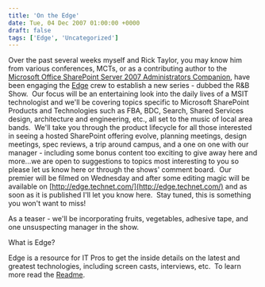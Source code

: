 ```yaml
---
title: 'On the Edge'
date: Tue, 04 Dec 2007 01:00:00 +0000
draft: false
tags: ['Edge', 'Uncategorized']
---
```


Over the past several weeks myself and Rick Taylor, you may know him from various conferences, MCTs, or as a contributing author to the [Microsoft Office SharePoint Server 2007 Administrators Companion](http://www.microsoft.com/MSPress/books/9537.aspx), have been engaging the [Edge](http://edge.technet.com/) crew to establish a new series - dubbed the R&B Show.  Our focus will be an entertaining look into the daily lives of a MSIT technologist and we'll be covering topics specific to Microsoft SharePoint Products and Technologies such as FBA, BDC, Search, Shared Services design, architecture and engineering, etc., all set to the music of local area bands.  We'll take you through the product lifecycle for all those interested in seeing a hosted SharePoint offering evolve, planning meetings, design meetings, spec reviews, a trip around campus, and a one on one with our manager - including some bonus content too exciting to give away here and more...we are open to suggestions to topics most interesting to you so please let us know here or through the shows' comment board.  Our premier will be filmed on Wednesday and after some editing magic will be available on [http://edge.technet.com/](http://edge.technet.com/) and as soon as it is published I'll let you know here.  Stay tuned, this is something you won't want to miss!

As a teaser - we'll be incorporating fruits, vegetables, adhesive tape, and one unsuspecting manager in the show.

What is Edge?

Edge is a resource for IT Pros to get the inside details on the latest and greatest technologies, including screen casts, interviews, etc.  To learn more read the [Readme](http://edge.technet.com/About/).